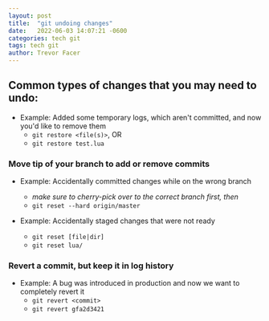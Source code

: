 ```yaml
---
layout: post
title:  "git undoing changes"
date:   2022-06-03 14:07:21 -0600
categories: tech git
tags: tech git
author: Trevor Facer
---
```


## Common types of changes that you may need to undo:

* Example: Added some temporary logs, which aren't committed, and now you'd like to remove them
  * `git restore <file(s)>`, OR
  * `git restore test.lua`

### Move tip of your branch to add or remove commits

* Example: Accidentally committed changes while on the wrong branch
  * _make sure to cherry-pick over to the correct branch first, then_
  * `git reset --hard origin/master`

* Example: Accidentally staged changes that were not ready
  * `git reset [file|dir]`
  * `git reset lua/`

### Revert a commit, but keep it in log history

* Example: A bug was introduced in production and now we want to completely revert it
  * `git revert <commit>`
  * `git revert gfa2d3421`
